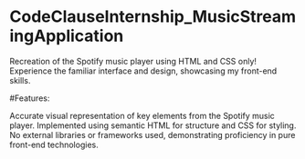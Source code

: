 # CodeClauseInternship_MusicStreamingApplication
Recreation of the Spotify music player using HTML and CSS only! Experience the familiar interface and design, showcasing my front-end skills.

#Features:

Accurate visual representation of key elements from the Spotify music player.
Implemented using semantic HTML for structure and CSS for styling.
No external libraries or frameworks used, demonstrating proficiency in pure front-end technologies.